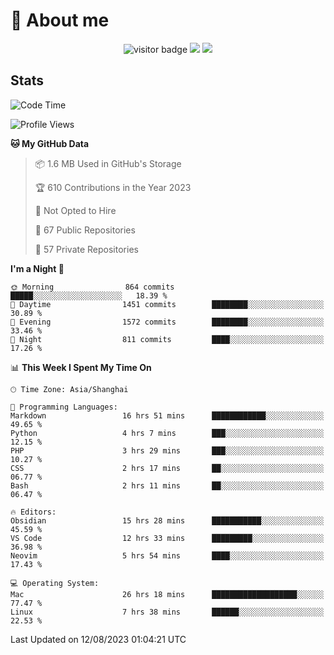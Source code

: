 <!-- ![](https://youpai.roccoshi.top/img/20200804214216.png) -->

# 🧐 About me
 
<p align="center">
<img src="https://visitor-badge.laobi.icu/badge?page_id=Lincest.Lincest&title=hits" alt="visitor badge"/>
<a href="mailto:imroccoshi@gmail.com"><img src="https://img.shields.io/badge/gmail-imroccoshi%40gmail.com-red"></a>
<a href="https://blog.roccoshi.top"><img src="https://img.shields.io/badge/blog-roccoshi-green"></a>
</p>

## Stats

<!--START_SECTION:waka-->
![Code Time](http://img.shields.io/badge/Code%20Time-492%20hrs%2020%20mins-blue)

![Profile Views](http://img.shields.io/badge/Profile%20Views-83-blue)

**🐱 My GitHub Data** 

> 📦 1.6 MB Used in GitHub's Storage 
 > 
> 🏆 610 Contributions in the Year 2023
 > 
> 🚫 Not Opted to Hire
 > 
> 📜 67 Public Repositories 
 > 
> 🔑 57 Private Repositories 
 > 
**I'm a Night 🦉** 

```text
🌞 Morning                864 commits         █████░░░░░░░░░░░░░░░░░░░░   18.39 % 
🌆 Daytime                1451 commits        ████████░░░░░░░░░░░░░░░░░   30.89 % 
🌃 Evening                1572 commits        ████████░░░░░░░░░░░░░░░░░   33.46 % 
🌙 Night                  811 commits         ████░░░░░░░░░░░░░░░░░░░░░   17.26 % 
```


📊 **This Week I Spent My Time On** 

```text
🕑︎ Time Zone: Asia/Shanghai

💬 Programming Languages: 
Markdown                 16 hrs 51 mins      ████████████░░░░░░░░░░░░░   49.65 % 
Python                   4 hrs 7 mins        ███░░░░░░░░░░░░░░░░░░░░░░   12.15 % 
PHP                      3 hrs 29 mins       ███░░░░░░░░░░░░░░░░░░░░░░   10.27 % 
CSS                      2 hrs 17 mins       ██░░░░░░░░░░░░░░░░░░░░░░░   06.77 % 
Bash                     2 hrs 11 mins       ██░░░░░░░░░░░░░░░░░░░░░░░   06.47 % 

🔥 Editors: 
Obsidian                 15 hrs 28 mins      ███████████░░░░░░░░░░░░░░   45.59 % 
VS Code                  12 hrs 33 mins      █████████░░░░░░░░░░░░░░░░   36.98 % 
Neovim                   5 hrs 54 mins       ████░░░░░░░░░░░░░░░░░░░░░   17.43 % 

💻 Operating System: 
Mac                      26 hrs 18 mins      ███████████████████░░░░░░   77.47 % 
Linux                    7 hrs 38 mins       ██████░░░░░░░░░░░░░░░░░░░   22.53 % 
```


 Last Updated on 12/08/2023 01:04:21 UTC
<!--END_SECTION:waka-->


